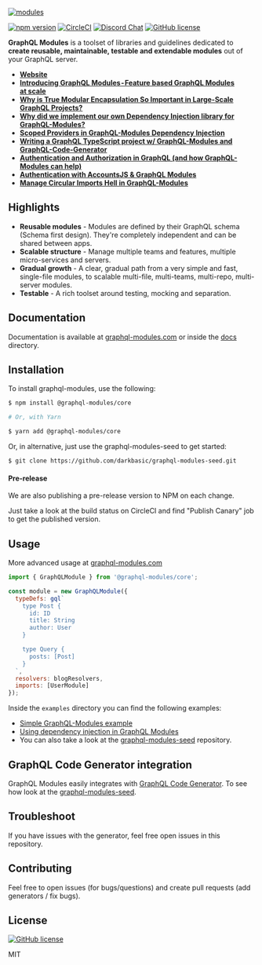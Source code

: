 [![modules](https://user-images.githubusercontent.com/25294569/64067074-ed185b80-cc2a-11e9-8f4d-5f1e19feaa0a.gif)](https://graphql-modules.com/)


[![npm version](https://badge.fury.io/js/%40graphql-modules%2Fcore.svg)](https://www.npmjs.com/package/@graphql-modules/core)
[![CircleCI](https://circleci.com/gh/Urigo/graphql-modules.svg?style=svg&circle-token=28155ce743e1a9ba25152b0b3395acfa5b152f41)](https://circleci.com/gh/Urigo/graphql-modules)
[![Discord Chat](https://img.shields.io/discord/625400653321076807)](https://discord.gg/xud7bH9)
[![GitHub license](https://img.shields.io/badge/license-MIT-lightgrey.svg?maxAge=2592000)]()

**GraphQL Modules** is a toolset of libraries and guidelines dedicated to **create reusable, maintainable, testable and extendable modules** out of your GraphQL server.

- **[Website](https://graphql-modules.com/docs/introduction/getting-started)**
- **[Introducing GraphQL Modules - Feature based GraphQL Modules at scale](https://medium.com/the-guild/graphql-modules-feature-based-graphql-modules-at-scale-2d7b2b0da6da)**
- **[Why is True Modular Encapsulation So Important in Large-Scale GraphQL Projects? ](https://medium.com/the-guild/why-is-true-modular-encapsulation-so-important-in-large-scale-graphql-projects-ed1778b03600)**
- **[Why did we implement our own Dependency Injection library for GraphQL-Modules?](https://medium.com/the-guild/why-did-we-implement-our-own-dependency-injection-library-for-graphql-modules-f25a234a9762)**
- **[Scoped Providers in GraphQL-Modules Dependency Injection](https://medium.com/the-guild/scoped-providers-in-graphql-modules-dependency-injection-system-949cd2588e0)**
- **[Writing a GraphQL TypeScript project w/ GraphQL-Modules and GraphQL-Code-Generator](https://medium.com/the-guild/writing-strict-typed-graphql-typescript-project-w-graphql-modules-and-graphql-code-generator-c22f6caa17b8)**
- **[Authentication and Authorization in GraphQL (and how GraphQL-Modules can help)](https://medium.com/the-guild/authentication-and-authorization-in-graphql-and-how-graphql-modules-can-help-fadc1ee5b0c2)**
- **[Authentication with AccountsJS & GraphQL Modules](https://medium.com/the-guild/authentication-with-accountsjs-graphql-modules-e0fb9799a9da)**
- **[Manage Circular Imports Hell in GraphQL-Modules](https://medium.com/the-guild/manage-circular-imports-hell-with-graphql-modules-4b1611dee781)**

## Highlights

- **Reusable modules** - Modules are defined by their GraphQL schema (Schema first design). They're completely independent and can be shared between apps.
- **Scalable structure** - Manage multiple teams and features, multiple micro-services and servers.
- **Gradual growth** - A clear, gradual path from a very simple and fast, single-file modules, to scalable multi-file, multi-teams, multi-repo, multi-server modules.
- **Testable** - A rich toolset around testing, mocking and separation.

## Documentation

Documentation is available at [graphql-modules.com](https://graphql-modules.com/docs/introduction/getting-started) or inside the [docs](./docs/) directory.

## Installation

To install graphql-modules, use the following:

```sh
$ npm install @graphql-modules/core

# Or, with Yarn

$ yarn add @graphql-modules/core
```

Or, in alternative, just use the graphql-modules-seed to get started:

    $ git clone https://github.com/darkbasic/graphql-modules-seed.git

#### Pre-release

We are also publishing a pre-release version to NPM on each change.

Just take a look at the build status on CircleCI and find "Publish Canary" job to get the published version.

## Usage

More advanced usage at [graphql-modules.com](https://graphql-modules.com/docs/introduction/getting-started)

```js
import { GraphQLModule } from '@graphql-modules/core';

const module = new GraphQLModule({
  typeDefs: gql`
    type Post {
      id: ID
      title: String
      author: User
    }

    type Query {
      posts: [Post]
    }
  `,
  resolvers: blogResolvers,
  imports: [UserModule]
});
```

Inside the `examples` directory you can find the following examples:

- [Simple GraphQL-Modules example](./examples/basic)
- [Using dependency injection in GraphQL Modules](./examples/basic-with-dependency-injection)
- You can also take a look at the [graphql-modules-seed](https://github.com/darkbasic/graphql-modules-seed) repository.

## GraphQL Code Generator integration

GraphQL Modules easily integrates with [GraphQL Code Generator](https://github.com/dotansimha/graphql-code-generator). To see how look at the [graphql-modules-seed](https://github.com/darkbasic/graphql-modules-seed).

## Troubleshoot

If you have issues with the generator, feel free open issues in this repository.

## Contributing

Feel free to open issues (for bugs/questions) and create pull requests (add generators / fix bugs).

## License

[![GitHub license](https://img.shields.io/badge/license-MIT-lightgrey.svg?maxAge=2592000)](https://raw.githubusercontent.com/apollostack/apollo-ios/master/LICENSE)

MIT
